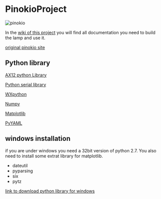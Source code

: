 PinokioProject
==============

![pinokio](https://raw.github.com/Fdepraetre/PinokioProject/master/img/pinokio.JPG)

In the [wiki of this project](https://github.com/Fdepraetre/PinokioProject/wiki) you will find all documentation you need to build the lamp and use it.

[original pinokio site](http://adambendrordesign.wordpress.com/category/mddn-251/)

Python library
--------------
[AX12 python Library](http://pypi.python.org/pypi/dynamixel/1.0.1)

[Python serial library](http://pypi.python.org/pypi/pyserial)

[WXpython](http://wxpython.org/)

[Numpy](http://www.numpy.org/)

[Matplotlib](http://matplotlib.org)

[PyYAML](http://pyyaml.org/)


windows installation
--------------------
if you are under windows you need a 32bit version of python 2.7. You also need to install some extrat library for matplotlib.

* dateutil
* pyparsing
* six
* pytz

[link to download python library for windows](http://www.lfd.uci.edu/~gohlke/pythonlibs/)
